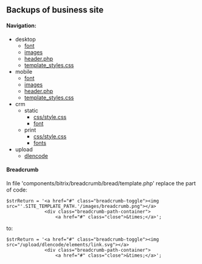 ## Backups of business site

#### Navigation:
- desktop
  - [font](./bitrix/templates/bd_deliverysushi/font/)
  - [images](./bitrix/templates/bd_deliverysushi/images/)
  - [header.php](./bitrix/templates/bd_deliverysushi/header.md)
  - [template_styles.css](./bitrix/templates/bd_deliverysushi/template_styles.css)
- mobile
  - [font](./bitrix/templates/bd_deliverysushi_mobile/font/)
  - [images](./bitrix/templates/bd_deliverysushi_mobile/images/)
  - [header.php](./bitrix/templates/bd_deliverysushi_mobile/header.md)
  - [template_styles.css](./bitrix/templates/bd_deliverysushi_mobile/template_styles.css)
- crm
  - static
    - [css/style.css](./crm/static/css/style.css)
    - [font](./crm/static/font/)
  - print
    - [css/style.css](./crm/static/print/css/style.css)
    - [fonts](./crm/static/print/fonts/)
- upload
  - [dlencode](./upload/dlencode/)



#### Breadcrumb

In file 'components/bitrix/breadcrumb/bread/template.php' replace the part of code:
```
$strReturn = '<a href="#" class="breadcrumb-toggle"><img src="'.SITE_TEMPLATE_PATH.'/images/breadcrumb.png"></a>
              <div class="breadcrumb-path-container">
	              <a href="#" class="close">&times;</a>';
```
to:
```
$strReturn = '<a href="#" class="breadcrumb-toggle"><img src="/upload/dlencode/elements/link.svg"></a>
              <div class="breadcrumb-path-container">
	              <a href="#" class="close">&times;</a>';
```
